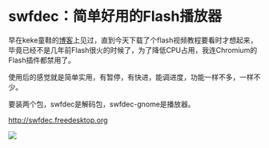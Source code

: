 # swfdec：简单好用的Flash播放器

早在keke童鞋的<a href="http://www.imkeke.net/linux/flash-player-swfdec.html">博客</a>上见过，直到今天下载了个flash视频教程要看时才想起来，毕竟已经不是几年前Flash很火的时候了，为了降低CPU占用，我连Chromium的Flash插件都禁用了。

使用后的感觉就是简单实用，有暂停，有快进，能调进度，功能一样不多，一样不少。

要装两个包，swfdec是解码包，swfdec-gnome是播放器。

<a href="http://swfdec.freedesktop.org">http://swfdec.freedesktop.org</a>

<a href="http://picasaweb.google.com/lh/photo/pBEyuoK_FQwurdii1Oekdg?feat=embedwebsite"><img src="http://lh6.ggpht.com/_ceUJ_lBTHzc/TFWQ5SwzQnI/AAAAAAAABcc/IFg7kX6pXD4/s400/2010-08-01.23%3A17%3A32.%E6%88%AA%E5%8F%96%E9%80%89%E5%8C%BA.01.png" /></a>

